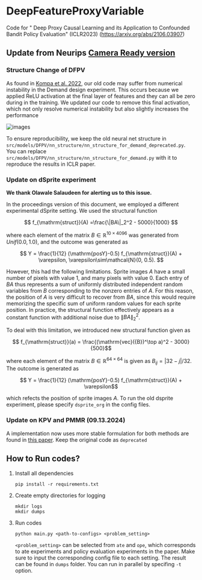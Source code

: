 # DeepFeatureProxyVariable
Code for "
Deep Proxy Causal Learning and its Application to Confounded Bandit Policy Evaluation" (ICLR2023) (https://arxiv.org/abs/2106.03907)

## Update from Neurips [Camera Ready version](https://proceedings.neurips.cc/paper/2021/file/dcf3219715a7c9cd9286f19db46f2384-Paper.pdf)

### Structure Change of DFPV
As found in [Kompa et al. 2022](https://arxiv.org/pdf/2205.09824.pdf), our old code may suffer from numerical instability in the Demand design experiment. This occurs because we applied ReLU activation at the final layer of features and they can all be zero during in the training. We updated our code to remove this final activation, which not only resolve numerical instability but also slightly increases the performance

![images](misc/Comparison_of_having_ReLU.png)

To ensure reproducibility, we keep the old neural net structure in ``src/models/DFPV/nn_structure/nn_structure_for_demand_deprecated.py``. You can replace ``src/models/DFPV/nn_structure/nn_structure_for_demand.py`` with it to reproduce the results in ICLR paper.

### Update on dSprite experiment

**We  thank Olawale  Salaudeen for alerting us to this issue.**

In the proceedings version of this document, we employed a different experimental dSprite setting. 
We used the  structural function 

$$ f_{\mathrm{struct}}(A) =\frac{\|BA\|_2^2 - 5000}{1000} $$

where each element of the matrix $B \in \mathbb{R}^{10\times4096}$ was generated from $Unif(0.0, 1.0)$, and the outcome was generated as 

$$ Y = \frac{1}{12} (\mathrm{posY}-0.5) f_{\mathrm{struct}}(A) + \varepsilon, \varepsilon\sim\mathcal{N}(0, 0.5). $$

However, this had the following limitations. Sprite images $A$ have a small number of pixels with value $1$, and many pixels with value $0$. Each entry of $BA$ thus represents a sum of uniformly distributed independent random variables from $B$ corresponding to the nonzero entries of $A$. For this reason, the position of $A$ is very difficult to recover from $BA$, since this would require memorizing the specific sum of uniform random values for each sprite position. In practice, the structural function effectively appears as a constant function with additional noise due to $\|BA\|_2^2$.

To deal with this limitation, we introduced new structural function given as

$$ f_{\mathrm{struct}}(a) = \frac{(\mathrm{vec}({B})^\top a)^2 - 3000}{500}$$

where each element of the matrix ${B} \in \mathbb{R}^{64\times 64}$ is given as $B_{ij} = |32-j| / 32$. The outcome is generated as 

$$ Y = \frac{1}{12} (\mathrm{posY}-0.5) f_{\mathrm{struct}}(A) + \varepsilon$$

which refects the position of sprite images $A$. To run the old dsprite experiment, please specify ``dsprite_org`` in the config files.

### Update on KPV and PMMR (09.13.2024)

A implementation now uses more stable formulation for both methods are found in [this paper](https://arxiv.org/pdf/2308.04585).
Keep the original code as `deprecated`


## How to Run codes?

1. Install all dependencies
   ```
   pip install -r requirements.txt
   ```
2. Create empty directories for logging
   ```
   mkdir logs
   mkdir dumps
   ```
3. Run codes
   ```
   python main.py <path-to-configs> <problem_setting>
   ```
   `<problem_setting>` can be selected from `ate` and `ope`, which corresponds to ate experiments and policy evaluation experiments in the paper. Make sure to input the corresponding config file to each setting. The result can be found in `dumps` folder. You can run in parallel by specifing  `-t` option.
